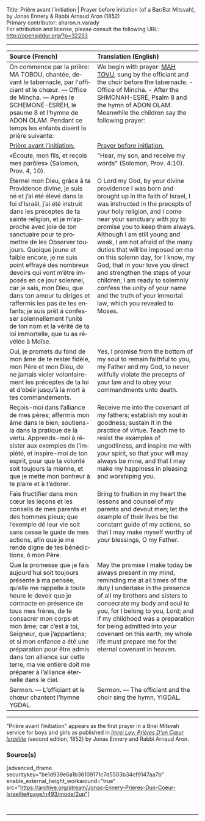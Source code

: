 <html>
<head></head>
<body>
Title: Prière avant l’initiation | Prayer before initiation (of a Bar/Bat Mitsvah), by Jonas Ennery & Rabbi Arnaud Aron (1852)<br />
Primary contributor: aharon.n.varady<br />
For attribution and license, please consult the following URL: <a href="http://opensiddur.org/?p=32233">http://opensiddur.org/?p=32233</a>
<p />
<hr />

<table style="margin-left: auto;margin-right: auto;" class="draggable">
<thead><tr><th id="x" style="text-align: left;">Source (French)</th><th style="text-align: left;">Translation (English)</th></tr></thead>
<tbody>
<tr><td style="vertical-align:top;">
<div class="french"><span lang="fr">
<span class="instruction">On commence par la prière: MA TOBOU, chantée, devant le tabernacle, par l'officiant et le chœur. — Office de Mincha. — Après le SCHEMONÉ-ESRÉH, le psaume 8 et l’hymne de ADON OLAM. Pendant ce temps les enfants disent la prière suivante:</span>
</span></div></td>
 
<td style="vertical-align:top;">
<div class="english">
<span class="instruction">We begin with prayer: <a href="https://opensiddur.org/prayers/solilunar/everyday/mah-tovu/priere-en-entrant-dans-le-temple-a-paraliturgical-mah-tovu-by-rabbi-arnaud-aron-jonas-ennery-1848/">MAH TOVU</a>, sung by the officiant and the choir before the tabernacle. - Office of Mincha. - After the SHMONAH-ESRÉ, Psalm 8 and the hymn of ADON OLAM. Meanwhile the children say the following prayer:</span>
</div></td></tr>


<tr><td style="vertical-align:top;">
<div class="french"><span lang="fr">
<u>Prière avant l’initiation.</u>
</span></div></td>
 
<td style="vertical-align:top;">
<div class="english">
<u>Prayer before initiation.</u>
</div></td></tr>


<tr><td style="vertical-align:top;">
<div class="french"><span lang="fr">
«Écoute, mon fils, et reçois mes parôles» (Salomon, Prov. 4, 10).
</span></div></td>
 
<td style="vertical-align:top;">
<div class="english">
"Hear, my son, and receive my words" (Solomon, Prov. 4:10).
</div></td></tr>


<tr><td style="vertical-align:top;">
<div class="french"><span lang="fr">
Éternel mon Dieu, grâce à ta Providence divine, je suis né et j’ai été élevé dans la foi d’Israël, j’ai été instruit dans les préceptes de ta sainte religion, et je m’approche avec joie de ton sanctuaire pour te promettre de les Observer toujours. Quoique jeune et faible encore, je ne suis point effrayé des nombreux devoirs qui vont m’être imposés en ce jour solennel, car je sais, mon Dieu, que dans ton amour tu diriges et raffermis les pas de tes enfants; je suis prêt à confesser solennellement l’unité de ton nom et la vérité de ta loi immortelle, que tu as révélée à Moïse.
</span></div></td>
 
<td style="vertical-align:top;">
<div class="english">
O Lord my God, by your divine providence I was born and brought up in the faith of Israel, I was instructed in the precepts of your holy religion, and I come near your sanctuary with joy to promise you to keep them always. Although I am still young and weak, I am not afraid of the many duties that will be imposed on me on this solemn day, for I know, my God, that in your love you direct and strengthen the steps of your children; I am ready to solemnly confess the unity of your name and the truth of your immortal law, which you revealed to Moses.
</div></td></tr>


<tr><td style="vertical-align:top;">
<div class="french"><span lang="fr">
Oui, je promets du fond de mon âme de te rester fidèle, mon Père et mon Dieu, de ne jamais violer volontairement les préceptes de ta loi et d’obéir jusqu’à la mort à tes commandements.
</span></div></td>
 
<td style="vertical-align:top;">
<div class="english">
Yes, I promise from the bottom of my soul to remain faithful to you, my Father and my God, to never willfully violate the precepts of your law and to obey your commandments unto death.
</div></td></tr>


<tr><td style="vertical-align:top;">
<div class="french"><span lang="fr">
Reçois-moi dans l’alliance de mes pères; affermis mon âme dans le bien; soutiens-la dans la pratique de la vertu. Apprends-moi à résister aux exemples de l’impiété, et inspire-moi de ton esprit, pour que ta volonté soit toujours la mienne, et que je mette mon bonheur à te plaire et à t’adorer.
</span></div></td>
 
<td style="vertical-align:top;">
<div class="english">
Receive me into the covenant of my fathers; establish my soul in goodness; sustain it in the practice of virtue. Teach me to resist the examples of ungodliness, and inspire me with your spirit, so that your will may always be mine, and that I may make my happiness in pleasing and worshiping you.
</div></td></tr>


<tr><td style="vertical-align:top;">
<div class="french"><span lang="fr">
Fais fructifier dans mon cœur les leçons et les conseils de mes parents et des hommes pieux; que l’exemple dé leur vie soit sans cesse le guide de mes actions, afin que je me rende digne de tes bénédictions, ô mon Père.
</span></div></td>
 
<td style="vertical-align:top;">
<div class="english">
Bring to fruition in my heart the lessons and counsel of my parents and devout men; let the example of their lives be the constant guide of my actions, so that I may make myself worthy of your blessings, O my Father.
</div></td></tr>


<tr><td style="vertical-align:top;">
<div class="french"><span lang="fr">
Que la promesse que je fais aujourd’hui soit toujours présente à ma pensée, qu’elle me rappelle à toute heure le devoir que je contracte en présence de tous mes frères, de te consacrer mon corps et mon âme; car c’est à toi, Seigneur, que j’appartiens; et si mon enfance a été une préparation pour être admis dans ton alliance sur cette terre, ma vie entière doit me préparer à l’alliance éternelle dans le ciel.
</span></div></td>
 
<td style="vertical-align:top;">
<div class="english">
May the promise I make today be always present in my mind, reminding me at all times of the duty I undertake in the presence of all my brothers and sisters to consecrate my body and soul to you, for I belong to you, Lord; and if my childhood was a preparation for being admitted into your covenant on this earth, my whole life must prepare me for the eternal covenant in heaven.
</div></td></tr>


<tr><td style="vertical-align:top;">
<div class="french"><span lang="fr">
<span class="instruction">Sermon. — L’officiant et le chœur chantent l’hymne YGDAL.</span>
</span></div></td>
 
<td style="vertical-align:top;">
<div class="english">
<span class="instruction">Sermon. — The officiant and the choir sing the hymn, YIGDAL.</span>
</div></td></tr>
</tbody></table>

<hr />

"Prière avant l’initiation" appears as the first prayer in a Bnei Mitsvah service for boys and girls as published in <em><a href="https://opensiddur.org/compilations/sifrei-tehinot/imrei-lev-prieres-dun-coeur-israelite-by-jonas-ennery-and-arnaud-aron-1852/">Imrei Lev: Prières D’un Cœur Israélite</a></em> (second edition, 1852) by Jonas Ennery and Rabbi Arnaud Aron.

<h3>Source(s)</h3>

[advanced_iframe securitykey="be1d939e6a1b36109171c7d5503b34cf9147aa7b" enable_external_height_workaround="true" src="https://archive.org/stream/Jonas-Ennery-Prieres-Dun-Coeur-Israelite#page/n493/mode/2up"]

&nbsp;

<hr />

&nbsp;
</body>
</html>